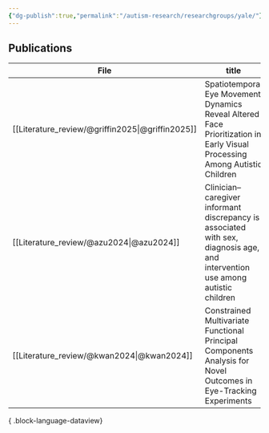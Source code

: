 ```yaml
---
{"dg-publish":true,"permalink":"/autism-research/researchgroups/yale/"}
---
```



## Publications

| File                                                | title                                                                                                                         | published | journal                                                       | Paper_type     | DOI                                                                                                 |
| --------------------------------------------------- | ----------------------------------------------------------------------------------------------------------------------------- | --------- | ------------------------------------------------------------- | -------------- | --------------------------------------------------------------------------------------------------- |
| [[Literature_review/@griffin2025\|@griffin2025]] | Spatiotemporal Eye Movement Dynamics Reveal Altered Face Prioritization in Early Visual Processing Among Autistic Children    | 2025      | Biological Psychiatry Cognitive Neuroscience and Neuroimaging | journalArticle | <ul><li>https://www.doi.org/10.1016/j.bpsc.2024.08.017</li><li>10.1016/j.bpsc.2024.08.017</li></ul> |
| [[Literature_review/@azu2024\|@azu2024]]         | Clinician–caregiver informant discrepancy is associated with sex, diagnosis age, and intervention use among autistic children | 2024      | Autism                                                        | journalArticle | <ul><li>https://www.doi.org/10.1177/13623613241279999</li><li>10.1177/13623613241279999</li></ul>   |
| [[Literature_review/@kwan2024\|@kwan2024]]       | Constrained Multivariate Functional Principal Components Analysis for Novel Outcomes in Eye-Tracking Experiments              | 2024      | Statistics in Biosciences                                     | journalArticle | <ul><li>https://www.doi.org/10.1007/s12561-023-09399-1</li><li>10.1007/s12561-023-09399-1</li></ul> |

{ .block-language-dataview}